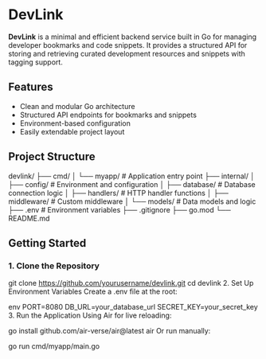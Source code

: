 # DevLink

**DevLink** is a minimal and efficient backend service built in Go for managing developer bookmarks and code snippets. It provides a structured API for storing and retrieving curated development resources and snippets with tagging support.

## Features

- Clean and modular Go architecture
- Structured API endpoints for bookmarks and snippets
- Environment-based configuration
- Easily extendable project layout

## Project Structure

devlink/
├── cmd/
│ └── myapp/ # Application entry point
├── internal/
│ ├── config/ # Environment and configuration
│ ├── database/ # Database connection logic
│ ├── handlers/ # HTTP handler functions
│ ├── middleware/ # Custom middleware
│ └── models/ # Data models and logic
├── .env # Environment variables
├── .gitignore
├── go.mod
└── README.md


## Getting Started

### 1. Clone the Repository


git clone https://github.com/yourusername/devlink.git
cd devlink
2. Set Up Environment Variables
Create a .env file at the root:

env
PORT=8080
DB_URL=your_database_url
SECRET_KEY=your_secret_key
3. Run the Application
Using Air for live reloading:


go install github.com/air-verse/air@latest
air
Or run manually:

go run cmd/myapp/main.go